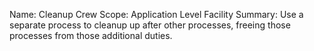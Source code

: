 Name:     Cleanup Crew
Scope:    Application Level Facility
Summary:  Use a separate process to cleanup up after other processes,
          freeing those processes from those additional duties.
